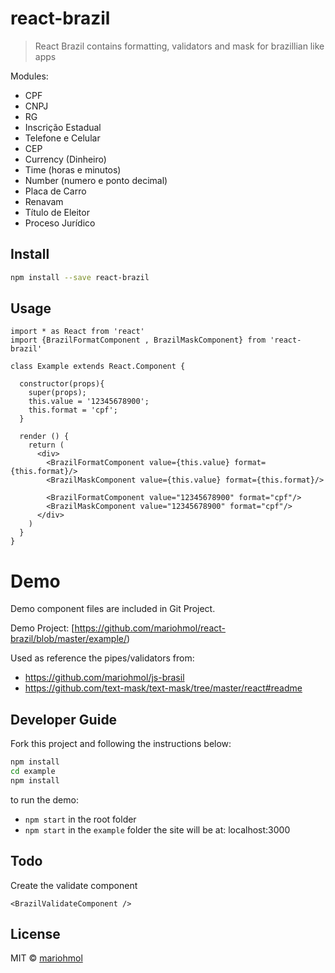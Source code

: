 # react-brazil

> React Brazil contains formatting, validators and mask for brazillian like apps 

Modules:

* CPF 
* CNPJ
* RG
* Inscrição Estadual
* Telefone e Celular
* CEP
* Currency (Dinheiro)
* Time (horas e minutos)
* Number (numero e ponto decimal)
* Placa de Carro
* Renavam
* Título de Eleitor
* Proceso Jurídico

## Install

```bash
npm install --save react-brazil
```

## Usage

```tsx
import * as React from 'react'
import {BrazilFormatComponent , BrazilMaskComponent} from 'react-brazil'

class Example extends React.Component {

  constructor(props){
    super(props);
    this.value = '12345678900'; 
    this.format = 'cpf';
  }
      
  render () {
    return (
      <div>
        <BrazilFormatComponent value={this.value} format={this.format}/> 
        <BrazilMaskComponent value={this.value} format={this.format}/>

        <BrazilFormatComponent value="12345678900" format="cpf"/> 
        <BrazilMaskComponent value="12345678900" format="cpf"/>
      </div>
    )
  }
}
```

# Demo

Demo component files are included in Git Project.

Demo Project:
[https://github.com/mariohmol/react-brazil/blob/master/example/)

Used as reference the pipes/validators from:

* https://github.com/mariohmol/js-brasil
* https://github.com/text-mask/text-mask/tree/master/react#readme



## Developer Guide

Fork this project and following the instructions below:

```sh
npm install
cd example
npm install

```
to run the demo:

* `npm start` in the root folder
*  `npm start` in the `example` folder
the site will be at: localhost:3000


## Todo

Create the validate component

`<BrazilValidateComponent />`

## License

MIT © [mariohmol](https://github.com/mariohmol)
